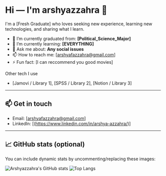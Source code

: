 
# Hi — I'm arshyazzahra 👋

I'm a [Fresh Graduate] who loves seeking new experience, learning new technologies, and sharing what I learn.

- 🔭 I’m currently graduated from: **[Political_Science_Major]**
- 🌱 I’m currently learning: **[EVERYTHING]**
- 💬 Ask me about: **Any social issues**
- 📫 How to reach me: [arshyafazzahra@gmail.com]
- ⚡ Fun fact: [I can reccommend you good movies]

Other tech I use
- [Jamovi / Library 1], [SPSS / Library 2], [Notion / Library 3]

---

## 📫 Get in touch

- Email: [arshyafazzahra@gmail.com]
- LinkedIn: [(https://www.linkedin.com/in/arshya-azzahra/)]

---

## 📈 GitHub stats (optional)

You can include dynamic stats by uncommenting/replacing these images:

![Arshyazzahra's GitHub stats](https://github-readme-stats.vercel.app/api?username=arshyazzahra&show_icons=true&theme=radical)
![Top Langs](https://github-readme-stats.vercel.app/api/top-langs/?username=arshyazzahra&layout=compact&theme=radical)

```
